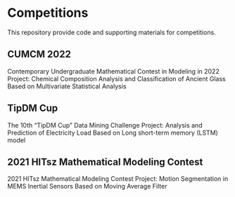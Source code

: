 # Competitions
This repository provide code and supporting materials for competitions. 
## CUMCM 2022 
Contemporary Undergraduate Mathematical Contest in Modeling in 2022
Project: Chemical Composition Analysis and Classification of Ancient Glass Based on Multivariate Statistical Analysis 
## TipDM Cup
The 10th  “TipDM Cup” Data Mining Challenge	
Project: Analysis and Prediction of Electricity Load Based on Long short-term memory (LSTM) model
## 2021 HITsz Mathematical Modeling Contest 	
2021 HITsz Mathematical Modeling Contest
Project: Motion Segmentation in MEMS Inertial Sensors Based on Moving Average Filter

